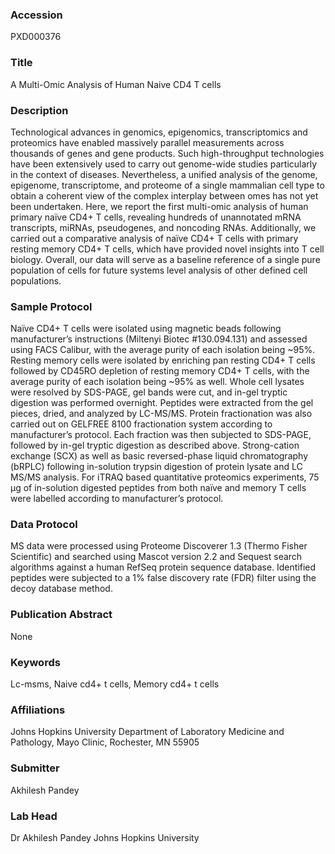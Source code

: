 ### Accession
PXD000376

### Title
A Multi-Omic Analysis of Human Naive CD4 T cells

### Description
Technological advances in genomics, epigenomics, transcriptomics and proteomics have enabled massively parallel measurements across thousands of genes and gene products. Such high-throughput technologies have been extensively used to carry out genome-wide studies particularly in the context of diseases. Nevertheless, a unified analysis of the genome, epigenome, transcriptome, and proteome of a single mammalian cell type to obtain a coherent view of the complex interplay between omes has not yet been undertaken. Here, we report the first multi-omic analysis of human primary naïve CD4+ T cells, revealing hundreds of unannotated mRNA transcripts, miRNAs, pseudogenes, and noncoding RNAs. Additionally, we carried out a comparative analysis of naïve CD4+ T cells with primary resting memory CD4+ T cells, which have provided novel insights into T cell biology. Overall, our data will serve as a baseline reference of a single pure population of cells for future systems level analysis of other defined cell populations.

### Sample Protocol
Naïve CD4+ T cells were isolated using magnetic beads following manufacturer’s instructions (Miltenyi Biotec #130.094.131) and assessed using FACS Calibur, with the average purity of each isolation being ~95%. Resting memory cells were isolated by enriching pan resting CD4+ T cells followed by CD45RO depletion of resting memory CD4+ T cells, with the average purity of each isolation being ~95% as well.   Whole cell lysates were resolved by SDS-PAGE, gel bands were cut, and in-gel tryptic digestion was performed overnight. Peptides were extracted from the gel pieces, dried, and analyzed by LC-MS/MS. Protein fractionation was also carried out on GELFREE 8100 fractionation system according to manufacturer’s protocol. Each fraction was then subjected to SDS-PAGE, followed by in-gel tryptic digestion as described above. Strong-cation exchange (SCX) as well as basic reversed-phase liquid chromatography (bRPLC) following in-solution trypsin digestion of protein lysate and LC MS/MS analysis. For iTRAQ based quantitative proteomics experiments, 75 µg of in-solution digested peptides from both naïve and memory T cells were labelled according to manufacturer’s protocol.

### Data Protocol
MS data were processed using Proteome Discoverer 1.3 (Thermo Fisher Scientific) and searched using Mascot version 2.2 and Sequest search algorithms against a human RefSeq protein sequence database. Identified peptides were subjected to a 1% false discovery rate (FDR) filter using the decoy database method.

### Publication Abstract
None

### Keywords
Lc-msms, Naive cd4+ t cells, Memory cd4+ t cells

### Affiliations
Johns Hopkins University
Department of Laboratory Medicine and Pathology, Mayo Clinic, Rochester, MN 55905

### Submitter
Akhilesh Pandey

### Lab Head
Dr Akhilesh Pandey
Johns Hopkins University


